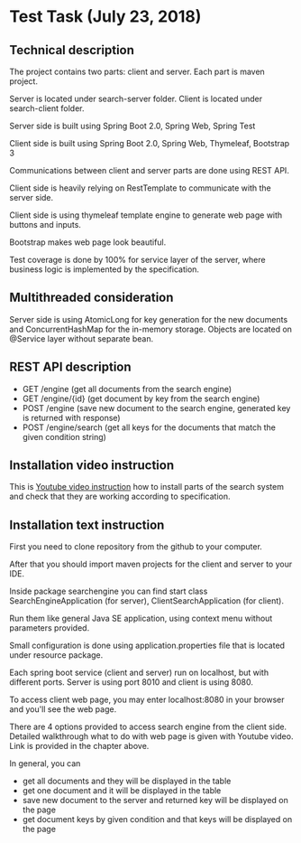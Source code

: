 # Test Task (July 23, 2018)

## Technical description

The project contains two parts: client and server. Each part is maven project.

Server is located under search-server folder.
Client is located under search-client folder.


Server side is built using Spring Boot 2.0, Spring Web, Spring Test

Client side is built using Spring Boot 2.0, Spring Web, Thymeleaf, Bootstrap 3

Communications between client and server parts are done using REST API.

Client side is heavily relying on RestTemplate to communicate with the server side.

Client side is using thymeleaf template engine to generate web page with buttons and inputs.

Bootstrap makes web page look beautiful.

Test coverage is done by 100% for service layer of the server, where business logic is implemented by the specification.

## Multithreaded consideration

Server side is using AtomicLong for key generation for the new documents and ConcurrentHashMap for the in-memory storage.
Objects are located on @Service layer without separate bean.

## REST API description

* GET /engine (get all documents from the search engine)
* GET /engine/{id} (get document by key from the search engine)
* POST /engine (save new document to the search engine, generated key is returned with response)
* POST /engine/search (get all keys for the documents that match the given condition string)

## Installation video instruction

This is [Youtube video instruction](https://youtu.be/3hW761rBAxs) how to install parts of the search system and check that they are working according to specification.

## Installation text instruction

First you need to clone repository from the github to your computer.

After that you should import maven projects for the client and server to your IDE.

Inside package searchengine you can find start class SearchEngineApplication (for server), ClientSearchApplication (for client).

Run them like general Java SE application, using context menu without parameters provided.

Small configuration is done using application.properties file that is located under resource package.

Each spring boot service (client and server) run on localhost, but with different ports. Server is using port 8010 and client is using 8080.

To access client web page, you may enter localhost:8080 in your browser and you'll see the web page.

There are 4 options provided to access search engine from the client side. Detailed walkthrough what to do with web page is given with Youtube video. Link is provided in the chapter above.

In general, you can
* get all documents and they will be displayed in the table
* get one document and it will be displayed in the table
* save new document to the server and returned key will be displayed on the page
* get document keys by given condition and that keys will be displayed on the page
